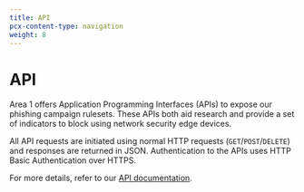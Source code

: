 ```yaml
---
title: API
pcx-content-type: navigation
weight: 8
---
```


# API

Area 1 offers Application Programming Interfaces (APIs) to expose our phishing campaign rulesets. These APIs both aid research and provide a set of indicators to block using network security edge devices.

All API requests are initiated using normal HTTP requests (`GET`/`POST`/`DELETE`) and responses are returned in JSON. Authentication to the APIs uses HTTP Basic Authentication over HTTPS.

For more details, refer to our [API documentation](/email-security/static/API_Documentation_1.30.0.pdf).